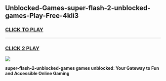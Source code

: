
## Unblocked-Games-super-flash-2-unblocked-games-Play-Free-4kli3
<h3>
<a href="https://premium76.site?title=super-flash-2-unblocked-games&ref=12A">CLICK TO PLAY</a></h3>
<hr>

<h3>
<a href="https://premium76.site?title=super-flash-2-unblocked-games&ref=12A">CLICK 2 PLAY</a>
  
</h3>

<a href="https://premium76.site?title=super-flash-2-unblocked-games&ref=12A"><img src="https://clearcache.store/games.png"></a>


**super-flash-2-unblocked-games games unblocked: Your Gateway to Fun and Accessible Online Gaming**
